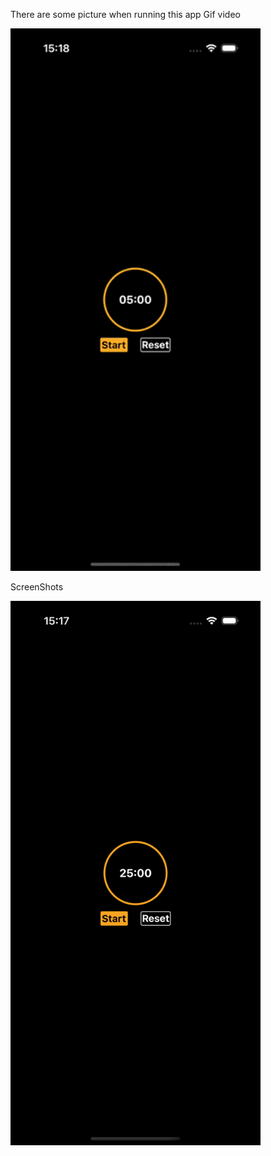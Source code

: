 There are some picture when running this app
Gif video

<img src="ScreenShot/App running.gif" alt="App Running" width="400">

ScreenShots

<img src="ScreenShot/Main Screen.png" alt="Main Screen" width="400">
